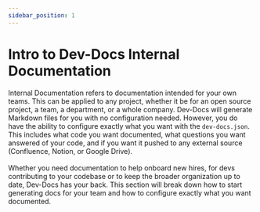 ```yaml
---
sidebar_position: 1
---
```


# Intro to Dev-Docs Internal Documentation

Internal Documentation refers to documentation intended for your own teams. This can be applied to any project, whether it be for an open source project, a team, a department, or a whole company. Dev-Docs will generate Markdown files for you with no configuration needed. However, you do have the ability to configure exactly what you want with the `dev-docs.json`. This includes what code you want documented, what questions you want answered of your code, and if you want it pushed to any external source (Confluence, Notion, or Google Drive). 
<br></br>
Whether you need documentation to help onboard new hires, for devs contributing to your codebase or to keep the broader organization up to date, Dev-Docs has your back. This section will break down how to start generating docs for your team and how to configure exactly what you want documented.
